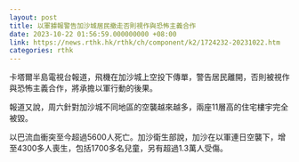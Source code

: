 ```yaml
---
layout: post
title: 以軍據報警告加沙城居民撤走否則視作與恐怖主義合作
date: 2023-10-22 01:56:59.000000000 +08:00
link: https://news.rthk.hk/rthk/ch/component/k2/1724232-20231022.htm
categories: rthk
---
```


卡塔爾半島電視台報道，飛機在加沙城上空投下傳單，警告居民離開，否則被視作與恐怖主義合作，將承擔以軍行動的後果。

報道又說，周六針對加沙城不同地區的空襲越來越多，兩座11層高的住宅樓宇完全被毀。

以巴流血衝突至今超過5600人死亡。加沙衛生部說，加沙在以軍連日空襲下，增至4300多人喪生，包括1700多名兒童，另有超過1.3萬人受傷。
